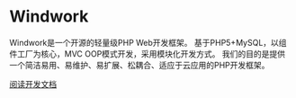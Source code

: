 Windwork
=================
Windwork是一个开源的轻量级PHP Web开发框架。
基于PHP5+MySQL，以组件工厂为核心，MVC OOP模式开发，采用模块化开发方式。
我们的目的是提供一个简洁易用、易维护、易扩展、松耦合、适应于云应用的PHP开发框架。

[阅读开发文档](https://windwork.github.io/manual/index.html)